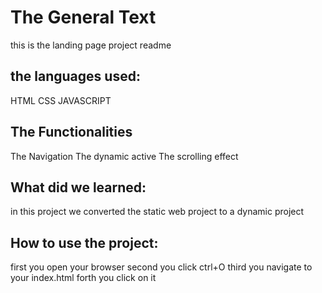 # The General Text
this is the landing page project readme

## the languages used:
HTML
CSS
JAVASCRIPT
## The Functionalities
The Navigation
The dynamic active
The scrolling effect
## What did we learned:
in this project we converted the static web project to a dynamic project

## How to use the project:
first you open your browser second you click ctrl+O third you navigate to your index.html forth you click on it